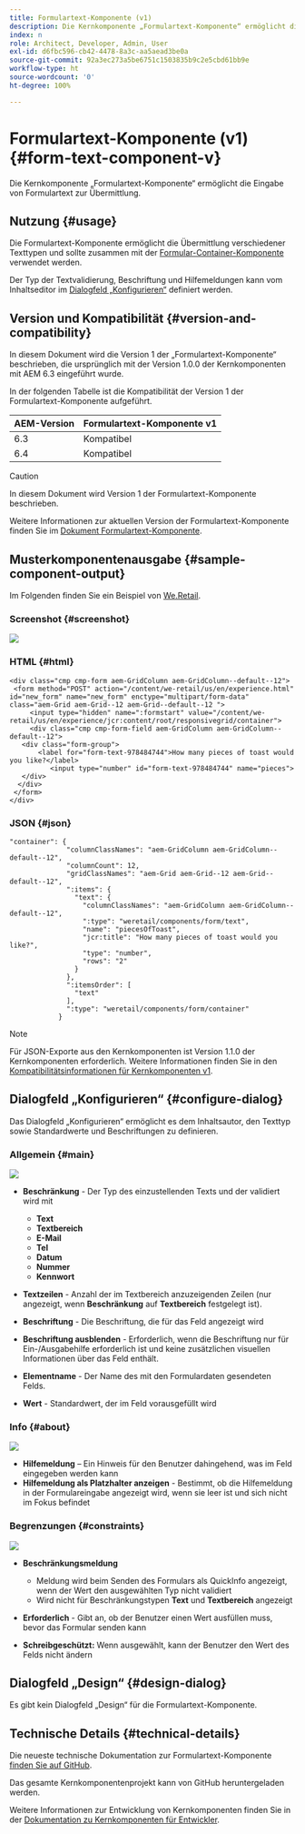 ```yaml
---
title: Formulartext-Komponente (v1)
description: Die Kernkomponente „Formulartext-Komponente“ ermöglicht die Eingabe von Formulartext zur Übermittlung.
index: n
role: Architect, Developer, Admin, User
exl-id: d6fbc596-cb42-4478-8a3c-aa5aead3be0a
source-git-commit: 92a3ec273a5be6751c1503835b9c2e5cbd61bb9e
workflow-type: ht
source-wordcount: '0'
ht-degree: 100%

---
```



# Formulartext-Komponente (v1) {#form-text-component-v}

Die Kernkomponente „Formulartext-Komponente“ ermöglicht die Eingabe von Formulartext zur Übermittlung.

## Nutzung {#usage}

Die Formulartext-Komponente ermöglicht die Übermittlung verschiedener Texttypen und sollte zusammen mit der [Formular-Container-Komponente](form-container-v1.md) verwendet werden.

Der Typ der Textvalidierung, Beschriftung und Hilfemeldungen kann vom Inhaltseditor im [Dialogfeld „Konfigurieren“](#configure-dialog) definiert werden.

## Version und Kompatibilität {#version-and-compatibility}

In diesem Dokument wird die Version 1 der „Formulartext-Komponente“ beschrieben, die ursprünglich mit der Version 1.0.0 der Kernkomponenten mit AEM 6.3 eingeführt wurde.

In der folgenden Tabelle ist die Kompatibilität der Version 1 der Formulartext-Komponente aufgeführt.

| AEM-Version | Formulartext-Komponente v1 |
|--- |--- |
| 6.3 | Kompatibel |
| 6.4 | Kompatibel |

>[!CAUTION]
>
>In diesem Dokument wird Version 1 der Formulartext-Komponente beschrieben.
>
>Weitere Informationen zur aktuellen Version der Formulartext-Komponente finden Sie im [Dokument Formulartext-Komponente](/help/components/forms/form-text.md).

## Musterkomponentenausgabe {#sample-component-output}

Im Folgenden finden Sie ein Beispiel von [We.Retail](https://helpx.adobe.com/de/experience-manager/6-4/sites/developing/using/we-retail.html).

### Screenshot {#screenshot}

![](/help/assets/chlimage_1-22.png)

### HTML {#html}

```
<div class="cmp cmp-form aem-GridColumn aem-GridColumn--default--12">
 <form method="POST" action="/content/we-retail/us/en/experience.html" id="new_form" name="new_form" enctype="multipart/form-data" class="aem-Grid aem-Grid--12 aem-Grid--default--12 ">
     <input type="hidden" name=":formstart" value="/content/we-retail/us/en/experience/jcr:content/root/responsivegrid/container">
     <div class="cmp cmp-form-field aem-GridColumn aem-GridColumn--default--12">
   <div class="form-group">
       <label for="form-text-978484744">How many pieces of toast would you like?</label>
          <input type="number" id="form-text-978484744" name="pieces">
   </div>
  </div>
 </form>
</div>
```

### JSON {#json}

```
"container": {
              "columnClassNames": "aem-GridColumn aem-GridColumn--default--12",
              "columnCount": 12,
              "gridClassNames": "aem-Grid aem-Grid--12 aem-Grid--default--12",
              ":items": {
                "text": {
                  "columnClassNames": "aem-GridColumn aem-GridColumn--default--12",
                  ":type": "weretail/components/form/text",
                  "name": "piecesOfToast",
                  "jcr:title": "How many pieces of toast would you like?",
                  "type": "number",
                  "rows": "2"
                }
              },
              ":itemsOrder": [
                "text"
              ],
              ":type": "weretail/components/form/container"
            }
```

>[!NOTE]
>
>Für JSON-Exporte aus den Kernkomponenten ist Version 1.1.0 der Kernkomponenten erforderlich. Weitere Informationen finden Sie in den [Kompatibilitätsinformationen für Kernkomponenten v1](/help/versions.md).

## Dialogfeld „Konfigurieren“ {#configure-dialog}

Das Dialogfeld „Konfigurieren“ ermöglicht es dem Inhaltsautor, den Texttyp sowie Standardwerte und Beschriftungen zu definieren.

### Allgemein {#main}

![](/help/assets/chlimage_1-23.png)

* **Beschränkung** - Der Typ des einzustellenden Texts und der validiert wird mit

   * **Text**
   * **Textbereich**
   * **E-Mail**
   * **Tel**
   * **Datum**
   * **Nummer**
   * **Kennwort**

* **Textzeilen** - Anzahl der im Textbereich anzuzeigenden Zeilen (nur angezeigt, wenn **Beschränkung** auf **Textbereich** festgelegt ist).

* **Beschriftung** - Die Beschriftung, die für das Feld angezeigt wird
* **Beschriftung ausblenden** - Erforderlich, wenn die Beschriftung nur für Ein-/Ausgabehilfe erforderlich ist und keine zusätzlichen visuellen Informationen über das Feld enthält.
* **Elementname** - Der Name des mit den Formulardaten gesendeten Felds.
* **Wert** - Standardwert, der im Feld vorausgefüllt wird

### Info {#about}

![](/help/assets/chlimage_1-24.png)

* **Hilfemeldung** – Ein Hinweis für den Benutzer dahingehend, was im Feld eingegeben werden kann
* **Hilfemeldung als Platzhalter anzeigen** - Bestimmt, ob die Hilfemeldung in der Formulareingabe angezeigt wird, wenn sie leer ist und sich nicht im Fokus befindet

### Begrenzungen {#constraints}

![](/help/assets/chlimage_1-25.png)

* **Beschränkungsmeldung**

   * Meldung wird beim Senden des Formulars als QuickInfo angezeigt, wenn der Wert den ausgewählten Typ nicht validiert
   * Wird nicht für Beschränkungstypen **Text** und **Textbereich** angezeigt

* **Erforderlich** - Gibt an, ob der Benutzer einen Wert ausfüllen muss, bevor das Formular senden kann
* **Schreibgeschützt:** Wenn ausgewählt, kann der Benutzer den Wert des Felds nicht ändern

## Dialogfeld „Design“ {#design-dialog}

Es gibt kein Dialogfeld „Design“ für die Formulartext-Komponente.

## Technische Details {#technical-details}

Die neueste technische Dokumentation zur Formulartext-Komponente [finden Sie auf GitHub](https://github.com/adobe/aem-core-wcm-components/tree/master/content/src/content/jcr_root/apps/core/wcm/components/form/text/v1/text).

Das gesamte Kernkomponentenprojekt kann von GitHub heruntergeladen werden.

Weitere Informationen zur Entwicklung von Kernkomponenten finden Sie in der [Dokumentation zu Kernkomponenten für Entwickler](/help/developing/overview.md).

